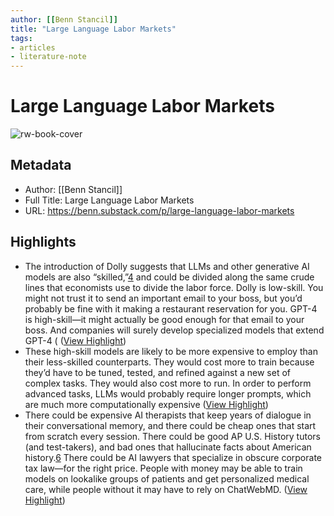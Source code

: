 ```yaml
---
author: [[Benn Stancil]]
title: "Large Language Labor Markets"
tags: 
- articles
- literature-note
---
```

# Large Language Labor Markets

![rw-book-cover](https://substackcdn.com/image/fetch/f_auto,q_auto:good,fl_progressive:steep/https%3A%2F%2Fsubstack-post-media.s3.amazonaws.com%2Fpublic%2Fimages%2F3aad979e-751a-4929-90ff-4382786bf74f_799x533.png)

## Metadata
- Author: [[Benn Stancil]]
- Full Title: Large Language Labor Markets
- URL: https://benn.substack.com/p/large-language-labor-markets

## Highlights
- The introduction of Dolly suggests that LLMs and other generative AI models are also “skilled,”[4](https://benn.substack.com/p/large-language-labor-markets#footnote-4) and could be divided along the same crude lines that economists use to divide the labor force. Dolly is low-skill. You might not trust it to send an important email to your boss, but you’d probably be fine with it making a restaurant reservation for you. GPT-4 is high-skill—it might actually be good enough for that email to your boss. And companies will surely develop specialized models that extend GPT-4 ( ([View Highlight](https://read.readwise.io/read/01gz7g2bbye2yw0cyzh0bptvvt))
- These high-skill models are likely to be more expensive to employ than their less-skilled counterparts. They would cost more to train because they’d have to be tuned, tested, and refined against a new set of complex tasks. They would also cost more to run. In order to perform advanced tasks, LLMs would probably require longer prompts, which are much more computationally expensive ([View Highlight](https://read.readwise.io/read/01gz7g2tsr72mt5zr4kbgrny6g))
- There could be expensive AI therapists that keep years of dialogue in their conversational memory, and there could be cheap ones that start from scratch every session. There could be good AP U.S. History tutors (and test-takers), and bad ones that hallucinate facts about American history.[6](https://benn.substack.com/p/large-language-labor-markets#footnote-6) There could be AI lawyers that specialize in obscure corporate tax law—for the right price. People with money may be able to train models on lookalike groups of patients and get personalized medical care, while people without it may have to rely on ChatWebMD. ([View Highlight](https://read.readwise.io/read/01gz7g3pxnm1skxdkaa9cdhtc6))
